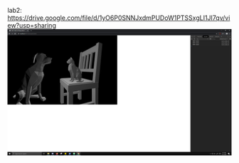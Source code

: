 lab2: https://drive.google.com/file/d/1yO6P0SNNJxdmPUDoW1PTSSxgLI1JI7qv/view?usp=sharing
![](CAPTURE.png)
